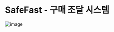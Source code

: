 # SafeFast - 구매 조달 시스템
![image](https://github.com/user-attachments/assets/54c6c3f4-4b58-41b2-a08c-1af02c01fe6d)
